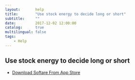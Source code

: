 ```yaml
---
layout:       help
title:        "Use stock energy to decide long or short"
subtitle:     ""
date:         2017-12-02 12:00:00
catalog:      true
multilingual: false
tags:
    - Help
---
```



## Use stock energy to decide long or short




-  [Download Softare From App Store][1]

[1]: http://itunes.apple.com/us/app/id1228960496